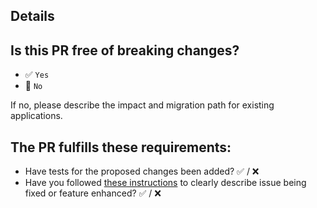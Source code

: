
## Details


## Is this PR free of breaking changes?

* ✅ `Yes`
* 🚨 `No`

If no, please describe the impact and migration path for existing applications.

## The PR fulfills these requirements:
* Have tests for the proposed changes been added? ✅ / ❌
* Have you followed [these instructions](../CONTRIBUTING.md#-commit-message-conventions) to clearly describe issue being fixed or feature enhanced? ✅ / ❌
